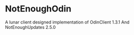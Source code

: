 # NotEnoughOdin
A lunar client designed implementation of OdinClient 1.3.1 And NotEnoughUpdates 2.5.0 
